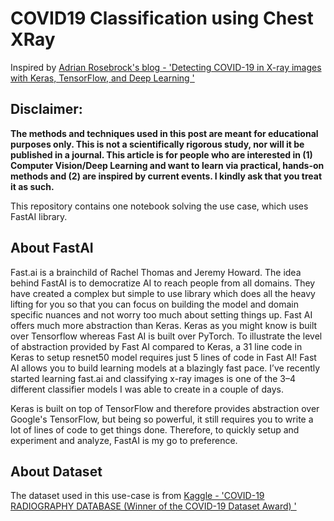 # COVID19 Classification using Chest XRay

Inspired by [Adrian Rosebrock's blog - 'Detecting COVID-19 in X-ray images with Keras, TensorFlow, and Deep Learning
'](https://www.pyimagesearch.com/2020/03/16/detecting-covid-19-in-x-ray-images-with-keras-tensorflow-and-deep-learning/)

## Disclaimer:
**The methods and techniques used in this post are meant for educational purposes only. This is not a scientifically rigorous study, nor will it be published in a journal. This article is for people who are interested in (1) Computer Vision/Deep Learning and want to learn via practical, hands-on methods and (2) are inspired by current events. I kindly ask that you treat it as such.**

This repository contains one notebook solving the use case, which uses FastAI library.

## About FastAI
Fast.ai is a brainchild of Rachel Thomas and Jeremy Howard. The idea behind FastAI is to democratize AI to reach people from all domains. They have created a complex but simple to use library which does all the heavy lifting for you so that you can focus on building the model and domain specific nuances and not worry too much about setting things up. Fast AI offers much more abstraction than Keras. Keras as you might know is built over Tensorflow whereas Fast AI is built over PyTorch. To illustrate the level of abstraction provided by Fast AI compared to Keras, a 31 line code in Keras to setup resnet50 model requires just 5 lines of code in Fast AI! Fast AI allows you to build learning models at a blazingly fast pace. I’ve recently started learning fast.ai and classifying x-ray images is one of the 3–4 different classifier models I was able to create in a couple of days.

Keras is built on top of TensorFlow and therefore provides abstraction over Google's TensorFlow, but being so powerful, it still requires you to write a lot of lines of code to get things done. Therefore, to quickly setup and experiment and analyze, FastAI is my go to preference.

## About Dataset

The dataset used in this use-case is from [Kaggle - 'COVID-19 RADIOGRAPHY DATABASE (Winner of the COVID-19 Dataset Award)
'](https://www.kaggle.com/tawsifurrahman/covid19-radiography-database)
